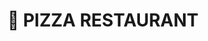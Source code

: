 <h1 align="center">🍕 PIZZA RESTAURANT</h1>

<p align="center">
  <img src="images/pizza-banner.png" alt="Pizza Banner" width="70%" style="border-radius:12px>
</p>

<p>
  Our website offers a unique experience for pizza
lovers! They’re served at nearby restaurants. You can
suggest new pizza creations, add pizzas and restd
information about each restaurant where your
favorite slices are available. Plus, our search feature
lets you quickly find any pizza you're craving.
Dive into the world of pizzas with us and enjoy a
seamless, interactive way to enhance your dining and
tasting adventures!
</p>

<p>Create it, enjoy it !</p>

<p>Hadile KERRIT, Beya HENI, Hugo MOCHET</p>
